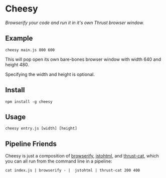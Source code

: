 # Cheesy

*Browserify your code and run it in it's own Thrust browser window.*

## Example

```
cheesy main.js 800 600
```

This will pop open its own bare-bones browser window with width 640 and height 480.

Specifying the width and height is optional.

## Install

```
npm install -g cheesy
```

## Usage

```
cheesy entry.js [width] [height]
```

## Pipeline Friends

Cheesy is just a composition of [browserify](https://github.com/substack/node-browserify), [jstohtml](https://github.com/seanewest/jstohtml), and [thrust-cat](https://github.com/seanewest/thrust-cat), which you can all run from the command line in a pipeline:

```
cat index.js | browserify - |  jstohtml | thrust-cat 200 400
```
